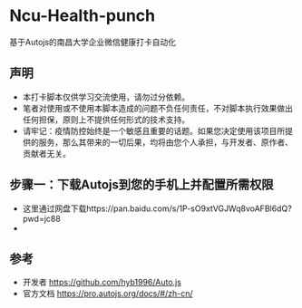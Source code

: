 # Ncu-Health-punch
基于Autojs的南昌大学企业微信健康打卡自动化

## 声明
- 本打卡脚本仅供学习交流使用，请勿过分依赖。
- 笔者对使用或不使用本脚本造成的问题不负任何责任，不对脚本执行效果做出任何担保，原则上不提供任何形式的技术支持。
- 请牢记：疫情防控始终是一个敏感且重要的话题。如果您决定使用该项目所提供的服务，那么其带来的一切后果，均将由您个人承担，与开发者、原作者、贡献者无关。

## 步骤一：下载Autojs到您的手机上并配置所需权限
- 这里通过网盘下载https://pan.baidu.com/s/1P-sO9xtVGJWq8voAFBl6dQ?pwd=jc88
-
 



## 参考
- 开发者 https://github.com/hyb1996/Auto.js
- 官方文档 https://pro.autojs.org/docs/#/zh-cn/
